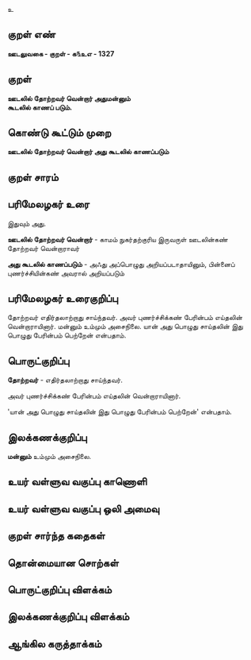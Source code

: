உ

## குறள் எண் 

**ஊடலுவகை - குறள் - க௩உஎ - 1327**

## குறள் 

**ஊடலில் தோற்றவர் வென்றார் அதுமன்னும்  
கூடலில் காணப் படும்.**

## கொண்டு கூட்டும் முறை

**ஊடலில் தோற்றவர் வென்றார் அது கூடலில் காணப்படும்**

## குறள் சாரம் 


## பரிமேலழகர் உரை

இதுவும் அது. 

**ஊடலில் தோற்றவர் வென்றார்** - காமம் நுகர்தற்குரிய இருவருள் ஊடலின்கண் தோற்றவர் வென்றாராவர் 

**அது கூடலில் காணப்படும்** - அஃது அப்பொழுது அறியப்படாதாயினும், பின்னைப் புணர்ச்சியின்கண் அவரால் அறியப்படும்

## பரிமேலழகர் உரைகுறிப்பு   

தோற்றவர் எதிர்தலாற்றாது சாய்ந்தவர். அவர் புணர்ச்சிக்கண் பேரின்பம் எய்தலின் வென்றாராயினார். மன்னும் உம்மும் அசைநிலை. யான் அது பொழுது சாய்தலின் இது பொழுது பேரின்பம் பெற்றேன் என்பதாம்.

## பொருட்குறிப்பு 

**தோற்றவர்** - எதிர்தலாற்றாது சாய்ந்தவர். 

அவர் புணர்ச்சிக்கண் பேரின்பம் எய்தலின் வென்றாராயினார். 

'யான் அது பொழுது சாய்தலின் இது பொழுது பேரின்பம் பெற்றேன்' என்பதாம்.

## இலக்கணக்குறிப்பு  

**மன்னும்** உம்மும் அசைநிலை. 

## உயர் வள்ளுவ வகுப்பு காணொளி


## உயர் வள்ளுவ வகுப்பு ஒலி அமைவு 

 
## குறள் சார்ந்த கதைகள் 


## தொன்மையான சொற்கள்


## பொருட்குறிப்பு விளக்கம்


## இலக்கணக்குறிப்பு விளக்கம்


## ஆங்கில கருத்தாக்கம் 


